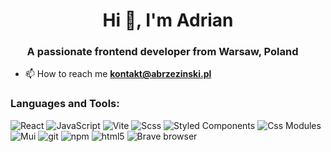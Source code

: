 <h1 align="center">Hi 👋, I'm Adrian</h1>
<h3 align="center">A passionate frontend developer from Warsaw, Poland <img src="https://cdn-icons-png.flaticon.com/512/197/197529.png" width="13"/></h3>

- 📫 How to reach me **kontakt@abrzezinski.pl**

<h3 align="left">Languages and Tools:</h3>
  <p align="left"> </a>
    <img alt="React" src="https://img.shields.io/badge/-React-45b8d8?style=flat-square&logo=react&logoColor=white" />
    <img alt="JavaScript" src="https://img.shields.io/badge/-JavaScript-f5f542?style=flat-square&logo=javascript&logoColor=white" />
    <img alt="Vite" src="https://img.shields.io/badge/-Vite-646cff?style=flat-square&logo=vite&logoColor=white" />
    <img alt="Scss" src="https://img.shields.io/badge/-Scss-CC6699?style=flat-square&logo=sass&logoColor=white" />
    <img alt="Styled Components" src="https://img.shields.io/badge/-Styled_Components-db7092?style=flat-square&logo=styled-components&logoColor=white" />
    <img alt="Css Modules" src="https://img.shields.io/badge/-CSS Modules-264de4?style=flat-square&logo=css3&logoColor=white" />
    <img alt="Mui" src="https://img.shields.io/badge/-Material UI-007FFF?style=flat-square&logo=mui&logoColor=white" />
    <img alt="git" src="https://img.shields.io/badge/-Git-F05032?style=flat-square&logo=git&logoColor=white" />
    <img alt="npm" src="https://img.shields.io/badge/-NPM-CB3837?style=flat-square&logo=npm&logoColor=white" />
    <img alt="html5" src="https://img.shields.io/badge/-HTML5-E34F26?style=flat-square&logo=html5&logoColor=white" />
    <img alt="Brave browser" src="https://img.shields.io/badge/-Brave_Browser-FB542B?style=flat-square&logo=brave&logoColor=white" />
    <imt alt="JavaScript" src="https://img.shields.io/static/v1?style=for-the-badge&message=JavaScript&color=222222&logo=JavaScript&logoColor=F7DF1E&label=">
  </p>

